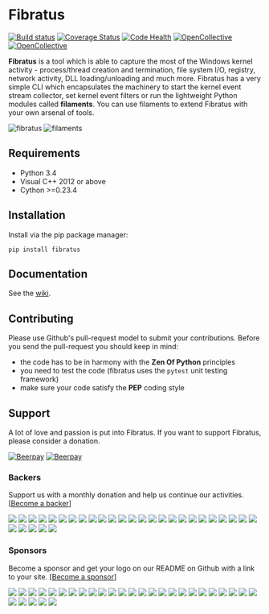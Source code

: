 Fibratus
========
[![Build status](https://ci.appveyor.com/api/projects/status/dlvxhc0j026ikcyv?svg=true)](https://ci.appveyor.com/project/rabbitstack/fibratus)
[![Coverage Status](https://codecov.io/gh/rabbitstack/fibratus/branch/master/graph/badge.svg)](https://codecov.io/gh/rabbitstack/fibratus)
[![Code Health](https://landscape.io/github/rabbitstack/fibratus/master/landscape.svg?style=flat)](https://landscape.io/github/rabbitstack/fibratus/master)
[![OpenCollective](https://opencollective.com/fibratus/backers/badge.svg)](#backers) 
[![OpenCollective](https://opencollective.com/fibratus/sponsors/badge.svg)](#sponsors)

**Fibratus** is a tool which is able to capture the most of the Windows kernel activity - process/thread creation and termination, 
file system I/O, registry, network activity, DLL loading/unloading and much more. 
Fibratus has a very simple CLI which encapsulates the machinery to start the kernel event stream collector, 
set kernel event filters or run the lightweight Python modules called **filaments**. You can use filaments to extend Fibratus with your own arsenal of tools.

![fibratus]( https://github.com/rabbitstack/fibratus/blob/master/static/fibratus.png "fibratus" )
![filaments]( https://github.com/rabbitstack/fibratus/blob/master/static/filaments.png "filaments" )

## Requirements

- Python 3.4
- Visual C++ 2012 or above 
- Cython >=0.23.4

## Installation

Install via the pip package manager:

`pip install fibratus`

## Documentation

See the [wiki](https://github.com/rabbitstack/fibratus/wiki/Running).

## Contributing

Please use Github's pull-request model to submit your contributions. Before you send the pull-request you should keep in mind:

* the code has to be in harmony with the **Zen Of Python** principles
* you need to test the code (fibratus uses the `pytest` unit testing framework)
* make sure your code satisfy the **PEP** coding style

## Support

A lot of love and passion is put into Fibratus. If you want to support Fibratus, please consider a donation.

[![Beerpay](https://beerpay.io/rabbitstack/fibratus/badge.svg?style=beer-square)](https://beerpay.io/rabbitstack/fibratus)  [![Beerpay](https://beerpay.io/rabbitstack/fibratus/make-wish.svg?style=flat-square)](https://beerpay.io/rabbitstack/fibratus?focus=wish)


### Backers
Support us with a monthly donation and help us continue our activities. [[Become a backer](https://opencollective.com/fibratus#backer)]

<a href="https://opencollective.com/fibratus/backer/0/website" target="_blank"><img src="https://opencollective.com/fibratus/backer/0/avatar.svg"></a>
<a href="https://opencollective.com/fibratus/backer/1/website" target="_blank"><img src="https://opencollective.com/fibratus/backer/1/avatar.svg"></a>
<a href="https://opencollective.com/fibratus/backer/2/website" target="_blank"><img src="https://opencollective.com/fibratus/backer/2/avatar.svg"></a>
<a href="https://opencollective.com/fibratus/backer/3/website" target="_blank"><img src="https://opencollective.com/fibratus/backer/3/avatar.svg"></a>
<a href="https://opencollective.com/fibratus/backer/4/website" target="_blank"><img src="https://opencollective.com/fibratus/backer/4/avatar.svg"></a>
<a href="https://opencollective.com/fibratus/backer/5/website" target="_blank"><img src="https://opencollective.com/fibratus/backer/5/avatar.svg"></a>
<a href="https://opencollective.com/fibratus/backer/6/website" target="_blank"><img src="https://opencollective.com/fibratus/backer/6/avatar.svg"></a>
<a href="https://opencollective.com/fibratus/backer/7/website" target="_blank"><img src="https://opencollective.com/fibratus/backer/7/avatar.svg"></a>
<a href="https://opencollective.com/fibratus/backer/8/website" target="_blank"><img src="https://opencollective.com/fibratus/backer/8/avatar.svg"></a>
<a href="https://opencollective.com/fibratus/backer/9/website" target="_blank"><img src="https://opencollective.com/fibratus/backer/9/avatar.svg"></a>
<a href="https://opencollective.com/fibratus/backer/10/website" target="_blank"><img src="https://opencollective.com/fibratus/backer/10/avatar.svg"></a>
<a href="https://opencollective.com/fibratus/backer/11/website" target="_blank"><img src="https://opencollective.com/fibratus/backer/11/avatar.svg"></a>
<a href="https://opencollective.com/fibratus/backer/12/website" target="_blank"><img src="https://opencollective.com/fibratus/backer/12/avatar.svg"></a>
<a href="https://opencollective.com/fibratus/backer/13/website" target="_blank"><img src="https://opencollective.com/fibratus/backer/13/avatar.svg"></a>
<a href="https://opencollective.com/fibratus/backer/14/website" target="_blank"><img src="https://opencollective.com/fibratus/backer/14/avatar.svg"></a>
<a href="https://opencollective.com/fibratus/backer/15/website" target="_blank"><img src="https://opencollective.com/fibratus/backer/15/avatar.svg"></a>
<a href="https://opencollective.com/fibratus/backer/16/website" target="_blank"><img src="https://opencollective.com/fibratus/backer/16/avatar.svg"></a>
<a href="https://opencollective.com/fibratus/backer/17/website" target="_blank"><img src="https://opencollective.com/fibratus/backer/17/avatar.svg"></a>
<a href="https://opencollective.com/fibratus/backer/18/website" target="_blank"><img src="https://opencollective.com/fibratus/backer/18/avatar.svg"></a>
<a href="https://opencollective.com/fibratus/backer/19/website" target="_blank"><img src="https://opencollective.com/fibratus/backer/19/avatar.svg"></a>
<a href="https://opencollective.com/fibratus/backer/20/website" target="_blank"><img src="https://opencollective.com/fibratus/backer/20/avatar.svg"></a>
<a href="https://opencollective.com/fibratus/backer/21/website" target="_blank"><img src="https://opencollective.com/fibratus/backer/21/avatar.svg"></a>
<a href="https://opencollective.com/fibratus/backer/22/website" target="_blank"><img src="https://opencollective.com/fibratus/backer/22/avatar.svg"></a>
<a href="https://opencollective.com/fibratus/backer/23/website" target="_blank"><img src="https://opencollective.com/fibratus/backer/23/avatar.svg"></a>
<a href="https://opencollective.com/fibratus/backer/24/website" target="_blank"><img src="https://opencollective.com/fibratus/backer/24/avatar.svg"></a>
<a href="https://opencollective.com/fibratus/backer/25/website" target="_blank"><img src="https://opencollective.com/fibratus/backer/25/avatar.svg"></a>
<a href="https://opencollective.com/fibratus/backer/26/website" target="_blank"><img src="https://opencollective.com/fibratus/backer/26/avatar.svg"></a>
<a href="https://opencollective.com/fibratus/backer/27/website" target="_blank"><img src="https://opencollective.com/fibratus/backer/27/avatar.svg"></a>
<a href="https://opencollective.com/fibratus/backer/28/website" target="_blank"><img src="https://opencollective.com/fibratus/backer/28/avatar.svg"></a>
<a href="https://opencollective.com/fibratus/backer/29/website" target="_blank"><img src="https://opencollective.com/fibratus/backer/29/avatar.svg"></a>

### Sponsors
Become a sponsor and get your logo on our README on Github with a link to your site. [[Become a sponsor](https://opencollective.com/fibratus#sponsor)]

<a href="https://opencollective.com/fibratus/sponsor/0/website" target="_blank"><img src="https://opencollective.com/fibratus/sponsor/0/avatar.svg"></a>
<a href="https://opencollective.com/fibratus/sponsor/1/website" target="_blank"><img src="https://opencollective.com/fibratus/sponsor/1/avatar.svg"></a>
<a href="https://opencollective.com/fibratus/sponsor/2/website" target="_blank"><img src="https://opencollective.com/fibratus/sponsor/2/avatar.svg"></a>
<a href="https://opencollective.com/fibratus/sponsor/3/website" target="_blank"><img src="https://opencollective.com/fibratus/sponsor/3/avatar.svg"></a>
<a href="https://opencollective.com/fibratus/sponsor/4/website" target="_blank"><img src="https://opencollective.com/fibratus/sponsor/4/avatar.svg"></a>
<a href="https://opencollective.com/fibratus/sponsor/5/website" target="_blank"><img src="https://opencollective.com/fibratus/sponsor/5/avatar.svg"></a>
<a href="https://opencollective.com/fibratus/sponsor/6/website" target="_blank"><img src="https://opencollective.com/fibratus/sponsor/6/avatar.svg"></a>
<a href="https://opencollective.com/fibratus/sponsor/7/website" target="_blank"><img src="https://opencollective.com/fibratus/sponsor/7/avatar.svg"></a>
<a href="https://opencollective.com/fibratus/sponsor/8/website" target="_blank"><img src="https://opencollective.com/fibratus/sponsor/8/avatar.svg"></a>
<a href="https://opencollective.com/fibratus/sponsor/9/website" target="_blank"><img src="https://opencollective.com/fibratus/sponsor/9/avatar.svg"></a>
<a href="https://opencollective.com/fibratus/sponsor/10/website" target="_blank"><img src="https://opencollective.com/fibratus/sponsor/10/avatar.svg"></a>
<a href="https://opencollective.com/fibratus/sponsor/11/website" target="_blank"><img src="https://opencollective.com/fibratus/sponsor/11/avatar.svg"></a>
<a href="https://opencollective.com/fibratus/sponsor/12/website" target="_blank"><img src="https://opencollective.com/fibratus/sponsor/12/avatar.svg"></a>
<a href="https://opencollective.com/fibratus/sponsor/13/website" target="_blank"><img src="https://opencollective.com/fibratus/sponsor/13/avatar.svg"></a>
<a href="https://opencollective.com/fibratus/sponsor/14/website" target="_blank"><img src="https://opencollective.com/fibratus/sponsor/14/avatar.svg"></a>
<a href="https://opencollective.com/fibratus/sponsor/15/website" target="_blank"><img src="https://opencollective.com/fibratus/sponsor/15/avatar.svg"></a>
<a href="https://opencollective.com/fibratus/sponsor/16/website" target="_blank"><img src="https://opencollective.com/fibratus/sponsor/16/avatar.svg"></a>
<a href="https://opencollective.com/fibratus/sponsor/17/website" target="_blank"><img src="https://opencollective.com/fibratus/sponsor/17/avatar.svg"></a>
<a href="https://opencollective.com/fibratus/sponsor/18/website" target="_blank"><img src="https://opencollective.com/fibratus/sponsor/18/avatar.svg"></a>
<a href="https://opencollective.com/fibratus/sponsor/19/website" target="_blank"><img src="https://opencollective.com/fibratus/sponsor/19/avatar.svg"></a>
<a href="https://opencollective.com/fibratus/sponsor/20/website" target="_blank"><img src="https://opencollective.com/fibratus/sponsor/20/avatar.svg"></a>
<a href="https://opencollective.com/fibratus/sponsor/21/website" target="_blank"><img src="https://opencollective.com/fibratus/sponsor/21/avatar.svg"></a>
<a href="https://opencollective.com/fibratus/sponsor/22/website" target="_blank"><img src="https://opencollective.com/fibratus/sponsor/22/avatar.svg"></a>
<a href="https://opencollective.com/fibratus/sponsor/23/website" target="_blank"><img src="https://opencollective.com/fibratus/sponsor/23/avatar.svg"></a>
<a href="https://opencollective.com/fibratus/sponsor/24/website" target="_blank"><img src="https://opencollective.com/fibratus/sponsor/24/avatar.svg"></a>
<a href="https://opencollective.com/fibratus/sponsor/25/website" target="_blank"><img src="https://opencollective.com/fibratus/sponsor/25/avatar.svg"></a>
<a href="https://opencollective.com/fibratus/sponsor/26/website" target="_blank"><img src="https://opencollective.com/fibratus/sponsor/26/avatar.svg"></a>
<a href="https://opencollective.com/fibratus/sponsor/27/website" target="_blank"><img src="https://opencollective.com/fibratus/sponsor/27/avatar.svg"></a>
<a href="https://opencollective.com/fibratus/sponsor/28/website" target="_blank"><img src="https://opencollective.com/fibratus/sponsor/28/avatar.svg"></a>
<a href="https://opencollective.com/fibratus/sponsor/29/website" target="_blank"><img src="https://opencollective.com/fibratus/sponsor/29/avatar.svg"></a>
